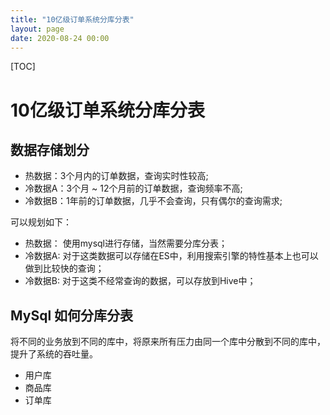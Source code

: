 ```yaml
---
title: "10亿级订单系统分库分表"
layout: page
date: 2020-08-24 00:00
---
```


[TOC]

# 10亿级订单系统分库分表

## 数据存储划分

* 热数据：3个月内的订单数据，查询实时性较高;
* 冷数据A：3个月 ~ 12个月前的订单数据，查询频率不高;
* 冷数据B：1年前的订单数据，几乎不会查询，只有偶尔的查询需求;

可以规划如下：

* 热数据： 使用mysql进行存储，当然需要分库分表；
* 冷数据A: 对于这类数据可以存储在ES中，利用搜索引擎的特性基本上也可以做到比较快的查询；
* 冷数据B: 对于这类不经常查询的数据，可以存放到Hive中；

## MySql 如何分库分表

将不同的业务放到不同的库中，将原来所有压力由同一个库中分散到不同的库中，提升了系统的吞吐量。
* 用户库
* 商品库
* 订单库
